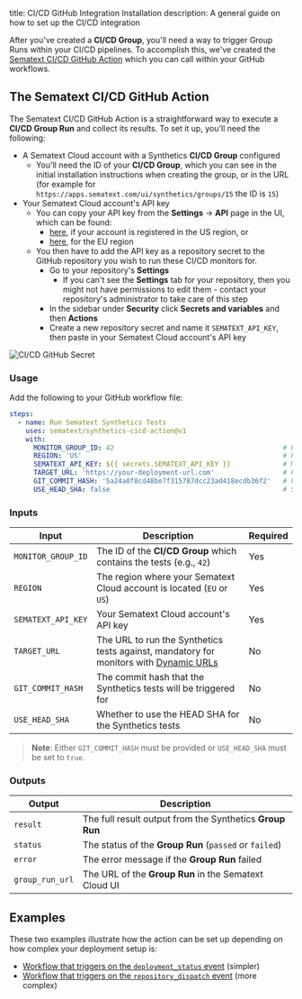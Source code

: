 title: CI/CD GitHub Integration Installation
description: A general guide on how to set up the CI/CD integration

After you've created a **CI/CD Group**, you'll need a way to trigger Group Runs within your CI/CD pipelines. To accomplish this, we've created the [Sematext CI/CD GitHub Action](TODO_INSERT_OFFICIAL_GH_ACTION_LINK) which you can call within your GitHub workflows.


## The Sematext CI/CD GitHub Action

The Sematext CI/CD GitHub Action is a straightforward way to execute a **CI/CD Group Run** and collect its results. To set it up, you'll need the following:
- A Sematext Cloud account with a Synthetics **CI/CD Group** configured
  - You'll need the ID of your **CI/CD Group**, which you can see in the initial installation instructions when creating the group, or in the URL (for example for `https://apps.sematext.com/ui/synthetics/groups/15` the ID is `15`)
- Your Sematext Cloud account's API key
  - You can copy your API key from the **Settings** -> **API** page in the UI, which can be found:
    - [here](https://apps.sematext.com/ui/account/api), if your account is registered in the US region, or
    - [here](https://apps.eu.sematext.com/ui/account/api), for the EU region
  - You then have to add the API key as a repository secret to the GitHub repository you wish to run these CI/CD monitors for.
    - Go to your repository's **Settings**
      - If you can't see the **Settings** tab for your repository, then you might not have permissions to edit them - contact your repository's administrator to take care of this step
    - In the sidebar under **Security** click **Secrets and variables** and then **Actions**
    - Create a new repository secret and name it `SEMATEXT_API_KEY`, then paste in your Sematext Cloud account's API key

![CI/CD GitHub Secret](/docs/synthetics/ci-cd/images/ci-cd-github-secret.png)


### Usage

Add the following to your GitHub workflow file:

```yaml
steps:
  - name: Run Sematext Synthetics Tests
    uses: sematext/synthetics-cicd-action@v1
    with:
      MONITOR_GROUP_ID: 42                                          # Replace with your actual Monitor Group ID
      REGION: 'US'                                                  # Replace with your Sematext Cloud Region ('EU' or 'US')
      SEMATEXT_API_KEY: ${{ secrets.SEMATEXT_API_KEY }}             # Make sure to add your Sematext API key as a repository secret first
      TARGET_URL: 'https://your-deployment-url.com'                 # Pass dynamically from your setup, used as the replacement for <DYNAMIC_URL>
      GIT_COMMIT_HASH: '5a24a0f8cd48be7f315787dcc23ad418ecdb36f2'   # Pass dynamically from your setup
      USE_HEAD_SHA: false                                           # Set to true if the invoking event is linked to the commit you're testing
```


### Inputs

| Input | Description | Required |
|-------|-------------|----------|
| `MONITOR_GROUP_ID` | The ID of the **CI/CD Group** which contains the tests (e.g., `42`) | Yes |
| `REGION` | The region where your Sematext Cloud account is located (`EU` or `US`) | Yes |
| `SEMATEXT_API_KEY` | Your Sematext Cloud account's API key | Yes |
| `TARGET_URL` | The URL to run the Synthetics tests against, mandatory for monitors with [Dynamic URLs](/docs/synthetics/ci-cd/ci-cd-monitors/#dynamic-urls) | No |
| `GIT_COMMIT_HASH` | The commit hash that the Synthetics tests will be triggered for | No |
| `USE_HEAD_SHA` | Whether to use the HEAD SHA for the Synthetics tests | No |

> **Note**: Either `GIT_COMMIT_HASH` must be provided or `USE_HEAD_SHA` must be set to `true`.


### Outputs

| Output | Description |
|--------|-------------|
| `result` | The full result output from the Synthetics **Group Run** |
| `status` | The status of the **Group Run** (`passed` or `failed`) |
| `error` | The error message if the **Group Run** failed |
| `group_run_url` | The URL of the **Group Run** in the Sematext Cloud UI |


## Examples

These two examples illustrate how the action can be set up depending on how complex your deployment setup is:
- [Workflow that triggers on the `deployment_status` event](/docs/synthetics/ci-cd/ci-cd-example-simple.md) (simpler)
- [Workflow that triggers on the `repository_dispatch` event](/docs/synthetics/ci-cd/ci-cd-example-complex.md) (more complex)
